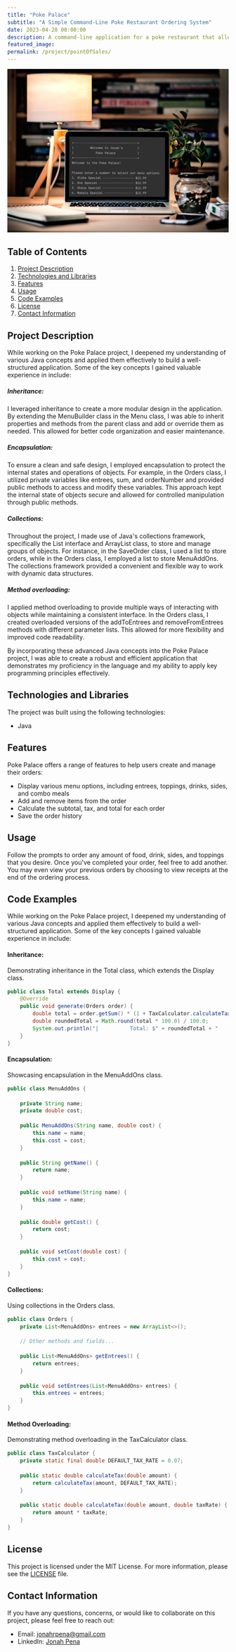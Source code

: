 ```yaml
---
title: "Poke Palace"
subtitle: "A Simple Command-Line Poke Restaurant Ordering System"
date: 2023-04-28 00:00:00
description: A command-line application for a poke restaurant that allows users to create and manage orders, displaying various menu options, and calculating the order total including tax.
featured_image:
permalink: /project/pointOfSales/
---
```


![](/images/demo/POS/POSSystem.jpg)

## Table of Contents

1. [Project Description](#project-description)
2. [Technologies and Libraries](#technologies-and-libraries)
3. [Features](#features)
4. [Usage](#usage)
5. [Code Examples](#code-examples)
6. [License](#license)
7. [Contact Information](#contact-information)

## Project Description

While working on the Poke Palace project, I deepened my understanding of various Java concepts and applied them effectively to build a well-structured application. Some of the key concepts I gained valuable experience in include:

##### Inheritance:

I leveraged inheritance to create a more modular design in the application. By extending the MenuBuilder class in the Menu class, I was able to inherit properties and methods from the parent class and add or override them as needed. This allowed for better code organization and easier maintenance.

##### Encapsulation:

To ensure a clean and safe design, I employed encapsulation to protect the internal states and operations of objects. For example, in the Orders class, I utilized private variables like entrees, sum, and orderNumber and provided public methods to access and modify these variables. This approach kept the internal state of objects secure and allowed for controlled manipulation through public methods.

##### Collections:

Throughout the project, I made use of Java's collections framework, specifically the List interface and ArrayList class, to store and manage groups of objects. For instance, in the SaveOrder class, I used a list to store orders, while in the Orders class, I employed a list to store MenuAddOns. The collections framework provided a convenient and flexible way to work with dynamic data structures.

##### Method overloading:

I applied method overloading to provide multiple ways of interacting with objects while maintaining a consistent interface. In the Orders class, I created overloaded versions of the addToEntrees and removeFromEntrees methods with different parameter lists. This allowed for more flexibility and improved code readability.

By incorporating these advanced Java concepts into the Poke Palace project, I was able to create a robust and efficient application that demonstrates my proficiency in the language and my ability to apply key programming principles effectively.

## Technologies and Libraries

The project was built using the following technologies:

- Java

## Features

Poke Palace offers a range of features to help users create and manage their orders:

- Display various menu options, including entrees, toppings, drinks, sides, and combo meals
- Add and remove items from the order
- Calculate the subtotal, tax, and total for each order
- Save the order history

## Usage

Follow the prompts to order any amount of food, drink, sides, and toppings that you desire. Once you've completed your order, feel free to add another. You may even view your previous orders by choosing to view receipts at the end of the ordering process.

## Code Examples

While working on the Poke Palace project, I deepened my understanding of various Java concepts and applied them effectively to build a well-structured application. Some of the key concepts I gained valuable experience in include:

#### Inheritance:

Demonstrating inheritance in the Total class, which extends the Display class.

```java
public class Total extends Display {
    @Override
    public void generate(Orders order) {
        double total = order.getSum() * (1 + TaxCalculator.calculateTax(order.getSum()));
        double roundedTotal = Math.round(total * 100.0) / 100.0;
        System.out.println("|          Total: $" + roundedTotal + "          |");
    }
}
```

#### Encapsulation:

Showcasing encapsulation in the MenuAddOns class.

```java
public class MenuAddOns {

    private String name;
    private double cost;

    public MenuAddOns(String name, double cost) {
        this.name = name;
        this.cost = cost;
    }

    public String getName() {
        return name;
    }

    public void setName(String name) {
        this.name = name;
    }

    public double getCost() {
        return cost;
    }

    public void setCost(double cost) {
        this.cost = cost;
    }
}
```

#### Collections:

Using collections in the Orders class.

```java
public class Orders {
    private List<MenuAddOns> entrees = new ArrayList<>();

    // Other methods and fields...

    public List<MenuAddOns> getEntrees() {
        return entrees;
    }

    public void setEntrees(List<MenuAddOns> entrees) {
        this.entrees = entrees;
    }
}
```

#### Method Overloading:

Demonstrating method overloading in the TaxCalculator class.

```java
public class TaxCalculator {
    private static final double DEFAULT_TAX_RATE = 0.07;

    public static double calculateTax(double amount) {
        return calculateTax(amount, DEFAULT_TAX_RATE);
    }

    public static double calculateTax(double amount, double taxRate) {
        return amount * taxRate;
    }
}
```

## License

This project is licensed under the MIT License. For more information, please see the [LICENSE](LICENSE) file.

## Contact Information

If you have any questions, concerns, or would like to collaborate on this project, please feel free to reach out:

- Email: jonahrpena@gmail.com
- LinkedIn: [Jonah Pena](https://www.linkedin.com/in/jonahpena/)
